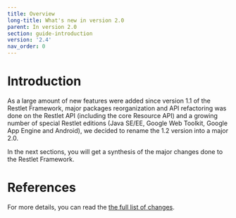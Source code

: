 ```yaml
---
title: Overview
long-title: What's new in version 2.0
parent: In version 2.0
section: guide-introduction
version: '2.4'
nav_order: 0
---
```

# Introduction

As a large amount of new features were added since version 1.1 of the
Restlet Framework, major packages reorganization and API refactoring was
done on the Restlet API (including the core Resource API) and a growing
number of special Restlet editions (Java SE/EE, Google Web Toolkit, Google App Engine and Android), we decided to rename the 1.2 version into a major 2.0.

In the next sections, you will get a synthesis of the major changes done
to the Restlet Framework.

# References

For more details, you can read the [the full list of changes](/documentation/2.0/changelog).
